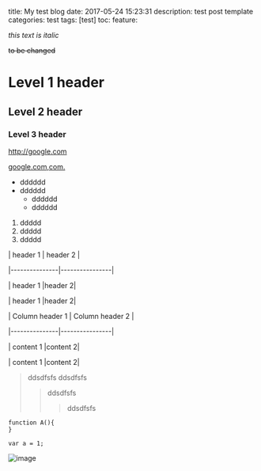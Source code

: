 
title: My test blog
date: 2017-05-24 15:23:31
description: test post template
categories: test
tags: [test] 
toc: 
feature: 




*this text is italic*

~~to be changed~~

# Level 1 header
## Level 2 header
### Level 3 header

http://google.com 

[ google.com,com.](http://google.com,com)

* dddddd
* dddddd
  - dddddd
  - dddddd

1. ddddd
2. ddddd
3. ddddd

| header 1 | header 2 |

|---------------|----------------|

| header 1 |header 2|

| header 1 |header 2|

	
| Column header 1 | Column header 2 |

|---------------|----------------|

| content 1 |content 2|

| content 1 |content 2|

> ddsdfsfs
> ddsdfsfs
>> ddsdfsfs
>>> ddsdfsfs


```
function A(){
}

```
`var a = 1;`

![image](https://www.somesite.com/somedirectory/someimage.png)